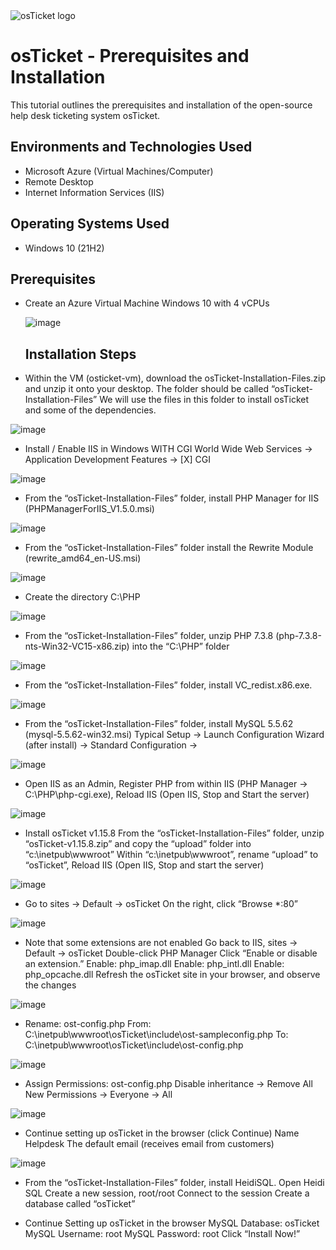 
<img src="https://i.imgur.com/Clzj7Xs.png" alt="osTicket logo"/>
</p>

<h1>osTicket - Prerequisites and Installation</h1>
This tutorial outlines the prerequisites and installation of the open-source help desk ticketing system osTicket.<br />






<h2>Environments and Technologies Used</h2>

- Microsoft Azure (Virtual Machines/Computer)
- Remote Desktop
- Internet Information Services (IIS)

<h2>Operating Systems Used </h2>

- Windows 10</b> (21H2)

<h2>Prerequisites</h2>

- Create an Azure Virtual Machine Windows 10 with  4 vCPUs

  ![image](https://github.com/user-attachments/assets/4e04513f-a178-42ef-9e4e-874a6bbdcfbd)


  <h2>Installation Steps</h2>



- Within the VM (osticket-vm), download the osTicket-Installation-Files.zip and unzip it onto your desktop. The folder should be called “osTicket-Installation-Files”
We will use the files in this folder to install osTicket and some of the dependencies.

![image](https://github.com/user-attachments/assets/214d44e7-4504-41f7-b196-e199cc18ffb6)

- Install / Enable IIS in Windows WITH CGI
World Wide Web Services -> Application Development Features -> [X] CGI

![image](https://github.com/user-attachments/assets/97255c0f-f641-4ecd-8aac-7e3887dfeb28)


- From the “osTicket-Installation-Files” folder, install PHP Manager for IIS (PHPManagerForIIS_V1.5.0.msi)

![image](https://github.com/user-attachments/assets/cfd7b4bf-6bca-447d-ba97-d0034cebeb5a)
 

- From the “osTicket-Installation-Files” folder install the Rewrite Module (rewrite_amd64_en-US.msi)

![image](https://github.com/user-attachments/assets/991e434d-f194-41c4-b197-80a1f5157c0c)

- Create the directory C:\PHP

![image](https://github.com/user-attachments/assets/995b0836-1e16-4653-80c8-24c801ff77db)


- From the “osTicket-Installation-Files” folder, unzip PHP 7.3.8 (php-7.3.8-nts-Win32-VC15-x86.zip) into the “C:\PHP” folder

![image](https://github.com/user-attachments/assets/2aefde21-0aad-4b84-93e8-bd489882c675)


- From the “osTicket-Installation-Files” folder, install VC_redist.x86.exe.

![image](https://github.com/user-attachments/assets/5cb63d1e-548a-4eae-a0b5-fd22fb04415a)


- From the “osTicket-Installation-Files” folder, install MySQL 5.5.62 (mysql-5.5.62-win32.msi)
Typical Setup ->
Launch Configuration Wizard (after install) ->
Standard Configuration ->

![image](https://github.com/user-attachments/assets/fadcf814-f751-4f32-9a00-bc6f7c733086)


- Open IIS as an Admin, Register PHP from within IIS (PHP Manager -> C:\PHP\php-cgi.exe), Reload IIS (Open IIS, Stop and Start the server)

![image](https://github.com/user-attachments/assets/f450d093-54d5-4b9a-9396-cbf51c92a3b4)

- Install osTicket v1.15.8
From the “osTicket-Installation-Files” folder, unzip “osTicket-v1.15.8.zip” and copy the “upload” folder into “c:\inetpub\wwwroot”
Within “c:\inetpub\wwwroot”, rename “upload” to “osTicket”, Reload IIS (Open IIS, Stop and start the server)

![image](https://github.com/user-attachments/assets/36758585-0be4-4413-a801-852d04ec9ce6)


- Go to sites -> Default -> osTicket
On the right, click “Browse *:80”

![image](https://github.com/user-attachments/assets/34cce359-2a23-4cde-a3d8-523c1628656d)


- Note that some extensions are not enabled
Go back to IIS, sites -> Default -> osTicket
Double-click PHP Manager
Click “Enable or disable an extension.”
Enable: php_imap.dll
Enable: php_intl.dll
Enable: php_opcache.dll
Refresh the osTicket site in your browser, and observe the changes

![image](https://github.com/user-attachments/assets/77436053-e02c-44c6-a6e3-ccbbe53af432)


- Rename: ost-config.php
From: C:\inetpub\wwwroot\osTicket\include\ost-sampleconfig.php
To: C:\inetpub\wwwroot\osTicket\include\ost-config.php

![image](https://github.com/user-attachments/assets/a27de6f3-aa3e-4f87-a311-7ac70be74e50)


- Assign Permissions: ost-config.php
Disable inheritance -> Remove All
New Permissions -> Everyone -> All

![image](https://github.com/user-attachments/assets/1b039ec3-294b-4cfa-bf0b-15064890fc50)


- Continue setting up osTicket in the browser (click Continue)
Name Helpdesk
The default email (receives email from customers)

![image](https://github.com/user-attachments/assets/002c2bfa-3ccd-455b-a1c9-6a4e65dcc12a)


- From the “osTicket-Installation-Files” folder, install HeidiSQL.
Open Heidi SQL
Create a new session, root/root
Connect to the session
Create a database called “osTicket”



- Continue Setting up osTicket in the browser
MySQL Database: osTicket
MySQL Username: root
MySQL Password: root
Click “Install Now!”









  










